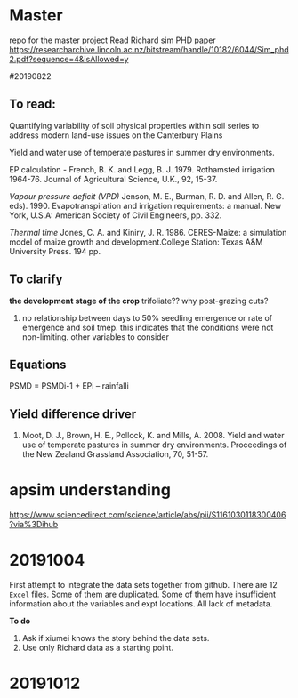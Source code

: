 # Master
repo for the master project
Read Richard sim PHD paper https://researcharchive.lincoln.ac.nz/bitstream/handle/10182/6044/Sim_phd2.pdf?sequence=4&isAllowed=y


#20190822

## To read:
Quantifying variability of soil physical properties within soil series to address modern land-use issues on the Canterbury Plains

Yield and water use of temperate pastures in summer dry environments.


EP calculation  - French, B. K. and Legg, B. J. 1979. Rothamsted irrigation 1964-76. Journal of Agricultural Science, U.K., 92, 15-37.

_Vapour pressure deficit (VPD)_  Jenson, M. E., Burman, R. D. and Allen, R. G. eds). 1990. Evapotranspiration and irrigation requirements: a manual. New York, U.S.A: American Society of Civil Engineers, pp. 332.


_Thermal time_ 
Jones, C. A. and Kiniry, J. R. 1986. CERES-Maize: a simulation model of maize growth and development.College Station: Texas A&M University Press. 194 pp.


## To clarify

**the development stage of the crop**
trifoliate??
why post-grazing cuts?

1. no relationship between days to 50% seedling emergence or rate of emergence and soil tmep. this indicates that the conditions were not non-limiting. other variables to consider 

## Equations

PSMD = PSMDi-1 + EPi – rainfalli

## Yield difference driver

1. Moot, D. J., Brown, H. E., Pollock, K. and Mills, A. 2008. Yield and water use of
temperate pastures in summer dry environments. Proceedings of the New
Zealand Grassland Association, 70, 51-57.



# apsim understanding 

https://www.sciencedirect.com/science/article/abs/pii/S1161030118300406?via%3Dihub


# 20191004

First attempt to integrate the data sets together from github. 
There are 12 `Excel` files. 
Some of them are duplicated. 
Some of them have insufficient information about the variables and expt locations.
All lack of metadata. 

**To do**

1. Ask if xiumei knows the story behind the data sets.
2. Use only Richard data as a starting point. 

# 20191012
